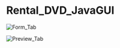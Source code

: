 # Rental_DVD_JavaGUI

![Form_Tab](https://github.com/gagayoga/Rental_DVD_JavaGUI/assets/115129122/6cb59505-94f1-4499-a6cb-64248030e462)

![Preview_Tab](https://github.com/gagayoga/Rental_DVD_JavaGUI/assets/115129122/81a9c63e-f0f5-4f41-99d2-230fdf7124c2)
